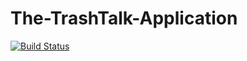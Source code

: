 # The-TrashTalk-Application
[![Build Status](https://travis-ci.org/necraidan/The-TrashTalk-Application.svg?branch=master)](https://travis-ci.org/necraidan/The-TrashTalk-Application)

